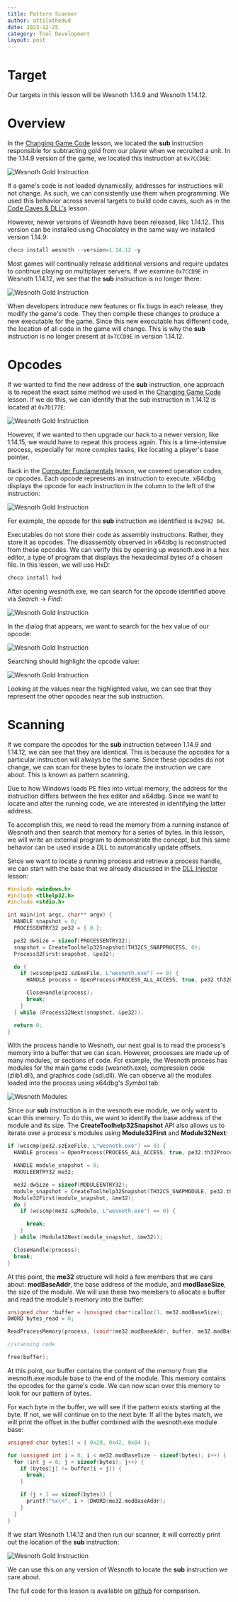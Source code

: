 ```yaml
---
title: Pattern Scanner
author: attilathedud
date: 2023-12-25
category: Tool Development
layout: post
---
```


# Target

Our targets in this lesson will be Wesnoth 1.14.9 and Wesnoth 1.14.12.

# Overview

In the [Changing Game Code](/pages/2/03/) lesson, we located the
**sub** instruction responsible for subtracting gold from our
player when we recruited a unit. In the 1.14.9 version of the game, we
located this instruction at `0x7CCD9E`:

![Wesnoth Gold Instruction](/assets/images/7/2/pattern1.png)

If a game's code is not loaded dynamically, addresses for instructions
will not change. As such, we can consistently use them when programming.
We used this behavior across several targets to build code caves, such as
in the [Code Caves & DLL's](/pages/3/04/) lesson.

However, newer versions of Wesnoth have been released, like 1.14.12. This
version can be installed using Chocolatey in the same way we installed
version 1.14.9:

```powershell
choco install wesnoth --version=1.14.12 -y
```

Most games will continually release additional versions and require
updates to continue playing on multiplayer servers. If we examine
`0x7CCD9E` in Wesnoth 1.14.12, we see that the
**sub** instruction is no longer there:

![Wesnoth Gold Instruction](/assets/images/7/2/pattern2.png)

When developers introduce new features or fix bugs in each release, they
modify the game's code. They then compile these changes to produce a new
executable for the game. Since this new executable has different code, the
location of all code in the game will change. This is why the
**sub** instruction is no longer present at
`0x7CCD9E` in version 1.14.12.

# Opcodes

If we wanted to find the new address of the
**sub** instruction, one approach is to repeat the exact same
method we used in the [Changing Game Code](/pages/2/03/) lesson. If
we do this, we can identify that the sub instruction in 1.14.12 is located
at `0x7D177E`:

![Wesnoth Gold Instruction](/assets/images/7/2/pattern3.png)

However, if we wanted to then upgrade our hack to a newer version, like
1.14.15, we would have to repeat this process again. This is a
time-intensive process, especially for more complex tasks, like locating a
player's base pointer.

Back in the [Computer Fundamentals](/pages/1/01/) lesson, we
covered operation codes, or opcodes. Each opcode represents an instruction
to execute. x64dbg displays the opcode for each instruction in the column
to the left of the instruction:

![Wesnoth Gold Instruction](/assets/images/7/2/pattern4.png)

For example, the opcode for the **sub** instruction we
identified is `0x2942 04`.

Executables do not store their code as assembly instructions. Rather, they
store it as opcodes. The disassembly observed in x64dbg is reconstructed
from these opcodes. We can verify this by opening up wesnoth.exe in a hex
editor, a type of program that displays the hexadecimal bytes of a chosen
file. In this lesson, we will use HxD:

```powershell
choco install hxd
```

After opening wesnoth.exe, we can search for the opcode identified above
via *Search* -> *Find*:

![Wesnoth Gold Instruction](/assets/images/7/2/pattern5.png)

In the dialog that appears, we want to search for the hex value of our
opcode:

![Wesnoth Gold Instruction](/assets/images/7/2/pattern6.png)

Searching should highlight the opcode value:

![Wesnoth Gold Instruction](/assets/images/7/2/pattern7.png)

Looking at the values near the highlighted value, we can see that they
represent the other opcodes near the sub instruction.

# Scanning

If we compare the opcodes for the **sub** instruction between
1.14.9 and 1.14.12, we can see that they are identical. This is because
the opcodes for a particular instruction will always be the same. Since
these opcodes do not change, we can scan for these bytes to locate the
instruction we care about. This is known as pattern scanning.

Due to how Windows loads PE files into virtual memory, the address for the
instruction differs between the hex editor and x64dbg. Since we want to
locate and alter the running code, we are interested in identifying the
latter address.

To accomplish this, we need to read the memory from a running instance of
Wesnoth and then search that memory for a series of bytes. In this lesson, we
will write an external program to demonstrate the concept, but this same
behavior can be used inside a DLL to automatically update offsets.

Since we want to locate a running process and retrieve a process handle,
we can start with the base that we already discussed in the [DLL Injector](/pages/7/01/) lesson:

```c++
#include <windows.h>
#include <tlhelp32.h>
#include <stdio.h>

int main(int argc, char** argv) {
  HANDLE snapshot = 0;
  PROCESSENTRY32 pe32 = { 0 };

  pe32.dwSize = sizeof(PROCESSENTRY32);
  snapshot = CreateToolhelp32Snapshot(TH32CS_SNAPPROCESS, 0);
  Process32First(snapshot, &pe32);

  do {
    if (wcscmp(pe32.szExeFile, L"wesnoth.exe") == 0) {
      HANDLE process = OpenProcess(PROCESS_ALL_ACCESS, true, pe32.th32ProcessID);

      CloseHandle(process);
      break;
    }
  } while (Process32Next(snapshot, &pe32));

  return 0;
}
```

With the process handle to Wesnoth, our next goal is to read the process's
memory into a buffer that we can scan. However, processes are made up of
many modules, or sections of code. For example, the Wesnoth process has
modules for the main game code (wesnoth.exe), compression code
(zlib1.dll), and graphics code (sdl.dll). We can observe all the modules
loaded into the process using x64dbg's *Symbol* tab:

![Wesnoth Modules](/assets/images/7/2/pattern8.png)

Since our **sub** instruction is in the wesnoth.exe module,
we only want to scan this memory. To do this, we want to identify the base
address of the module and its size. The
**CreateToolhelp32Snapshot** API also allows us to iterate
over a process's modules using **Module32First** and
**Module32Next**:

```c++
if (wcscmp(pe32.szExeFile, L"wesnoth.exe") == 0) {
  HANDLE process = OpenProcess(PROCESS_ALL_ACCESS, true, pe32.th32ProcessID);

  HANDLE module_snapshot = 0;
  MODULEENTRY32 me32;

  me32.dwSize = sizeof(MODULEENTRY32);
  module_snapshot = CreateToolhelp32Snapshot(TH32CS_SNAPMODULE, pe32.th32ProcessID);
  Module32First(module_snapshot, &me32);
  do {
    if (wcscmp(me32.szModule, L"wesnoth.exe") == 0) {

      break;
    }
  } while (Module32Next(module_snapshot, &me32));

  CloseHandle(process);
  break;
}
```

At this point, the **me32** structure will hold a few members
that we care about: **modBaseAddr**, the base address of the
module, and **modBaseSize**, the size of the module. We will
use these two members to allocate a buffer and read the module's memory
into the buffer:

```c++
unsigned char *buffer = (unsigned char*)calloc(1, me32.modBaseSize);
DWORD bytes_read = 0;

ReadProcessMemory(process, (void*)me32.modBaseAddr, buffer, me32.modBaseSize, &bytes_read);

//scanning code

free(buffer);
```

At this point, our buffer contains the content of the memory from the
wesnoth.exe module base to the end of the module. This memory contains the
opcodes for the game's code. We can now scan over this memory to look for
our pattern of bytes.

For each byte in the buffer, we will see if the pattern exists starting at
the byte. If not, we will continue on to the next byte. If all the bytes
match, we will print the offset in the buffer combined with the
wesnoth.exe module base:

```c++
unsigned char bytes[] = { 0x29, 0x42, 0x04 };

for (unsigned int i = 0; i < me32.modBaseSize - sizeof(bytes); i++) {
  for (int j = 0; j < sizeof(bytes); j++) {
    if (bytes[j] != buffer[i + j]) {
      break;
    }

    if (j + 1 == sizeof(bytes)) {
      printf("%x\n", i + (DWORD)me32.modBaseAddr);
    }
  }
}
```

If we start Wesnoth 1.14.12 and then run our scanner, it will correctly
print out the location of the **sub** instruction:

![Wesnoth Gold Instruction](/assets/images/7/2/pattern9.png)

We can use this on any version of Wesnoth to locate the
**sub** instruction we care about.

The full code for this lesson is available on [github](https://github.com/GameHackingAcademy/PatternScanner/) for comparison.

&nbsp;
